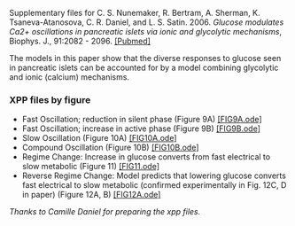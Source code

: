 Supplementary files for C. S. Nunemaker, R. Bertram, A. Sherman, K. Tsaneva-Atanosova, C. R. Daniel, and L. S. Satin. 2006. *Glucose modulates Ca2+ oscillations in pancreatic islets via ionic and glycolytic mechanisms*, Biophys. J., 91:2082 - 2096. [[Pubmed]](https://pubmed.ncbi.nlm.nih.gov/16815907/)

The models in this paper show that the diverse responses to glucose seen in pancreatic islets can be accounted for by a model combining glycolytic and ionic (calcium) mechanisms.

### XPP files by figure

* Fast Oscillation; reduction in silent phase (Figure 9A) [[FIG9A.ode]](FIG9A.ode)
* Fast Oscillation; increase in active phase (Figure 9B) [[FIG9B.ode]](FIG9B.ode)
* Slow Oscillation (Figure 10A) [[FIG10A.ode]](FIG10A.ode)
* Compound Oscillation (Figure 10B) [[FIG10B.ode]](FIG10B.ode)
* Regime Change: Increase in glucose converts from fast electrical to slow metabolic (Figure 11) [[FIG11.ode]](FIG11.ode)
* Reverse Regime Change: Model predicts that lowering glucose converts fast electrical to slow metabolic (confirmed experimentally in Fig. 12C, D in paper) (Figure 12A, B) [[FIG12A.ode]](FIG12A.ode)

*Thanks to Camille Daniel for preparing the xpp files.*
